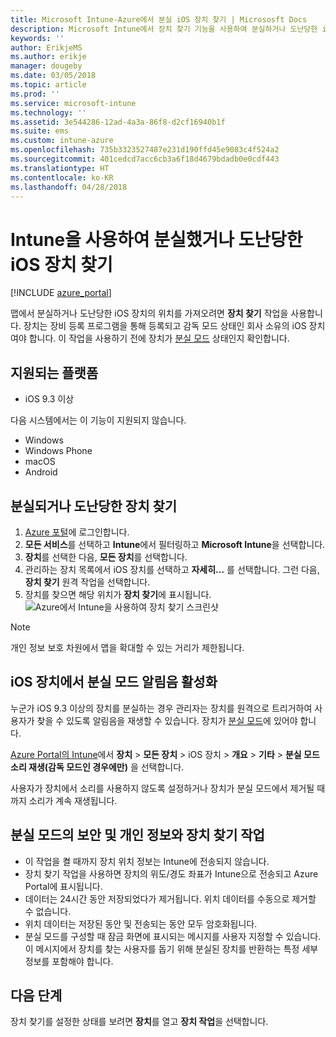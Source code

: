 ```yaml
---
title: Microsoft Intune-Azure에서 분실 iOS 장치 찾기 | Micrososft Docs
description: Microsoft Intune에서 장치 찾기 기능을 사용하여 분실하거나 도난당한 iOS 장치를 찾습니다. 장치 찾기 작업을 사용하는 경우 보안 및 개인 정보 취급 방침에 대한 세부 정보를 가져옵니다.
keywords: ''
author: ErikjeMS
ms.author: erikje
manager: dougeby
ms.date: 03/05/2018
ms.topic: article
ms.prod: ''
ms.service: microsoft-intune
ms.technology: ''
ms.assetid: 3e544286-12ad-4a3a-86f8-d2cf16940b1f
ms.suite: ems
ms.custom: intune-azure
ms.openlocfilehash: 735b3323527487e231d190ffd45e9083c4f524a2
ms.sourcegitcommit: 401cedcd7acc6cb3a6f18d4679bdadb0e0cdf443
ms.translationtype: HT
ms.contentlocale: ko-KR
ms.lasthandoff: 04/28/2018
---
```

# <a name="locate-lost-or-stolen-ios-devices-with-intune"></a>Intune을 사용하여 분실했거나 도난당한 iOS 장치 찾기

[!INCLUDE [azure_portal](./includes/azure_portal.md)]

맵에서 분실하거나 도난당한 iOS 장치의 위치를 가져오려면 **장치 찾기** 작업을 사용합니다. 장치는 장비 등록 프로그램을 통해 등록되고 감독 모드 상태인 회사 소유의 iOS 장치여야 합니다. 이 작업을 사용하기 전에 장치가 [분실 모드](device-lost-mode.md) 상태인지 확인합니다.

## <a name="supported-platforms"></a>지원되는 플랫폼

- iOS 9.3 이상

다음 시스템에서는 이 기능이 지원되지 않습니다. 
- Windows
- Windows Phone
- macOS
- Android

## <a name="locate-a-lost-or-stolen-device"></a>분실되거나 도난당한 장치 찾기

1. [Azure 포털](https://portal.azure.com)에 로그인합니다.
2. **모든 서비스**를 선택하고 **Intune**에서 필터링하고 **Microsoft Intune**을 선택합니다.
3. **장치**를 선택한 다음, **모든 장치**를 선택합니다.
4. 관리하는 장치 목록에서 iOS 장치를 선택하고 **자세히...** 를 선택합니다. 그런 다음, **장치 찾기** 원격 작업을 선택합니다.
5. 장치를 찾으면 해당 위치가 **장치 찾기**에 표시됩니다.
    ![Azure에서 Intune을 사용하여 장치 찾기 스크린샷](./media/locate-device.png)

>[!NOTE]
>개인 정보 보호 차원에서 맵을 확대할 수 있는 거리가 제한됩니다.

## <a name="activate-lost-mode-sound-alert-on-an-ios-device"></a>iOS 장치에서 분실 모드 알림음 활성화

누군가 iOS 9.3 이상의 장치를 분실하는 경우 관리자는 장치를 원격으로 트리거하여 사용자가 찾을 수 있도록 알림음을 재생할 수 있습니다. 장치가 [분실 모드](device-lost-mode.md)에 있어야 합니다.

[Azure Portal의 Intune](https://aka.ms/intuneportal)에서 **장치** > **모든 장치** > iOS 장치 > **개요** > **기타** > **분실 모드 소리 재생(감독 모드인 경우에만)** 을 선택합니다.

사용자가 장치에서 소리를 사용하지 않도록 설정하거나 장치가 분실 모드에서 제거될 때까지 소리가 계속 재생됩니다.


## <a name="security-and-privacy-information-for-lost-mode-and-locate-device-actions"></a>분실 모드의 보안 및 개인 정보와 장치 찾기 작업
- 이 작업을 켤 때까지 장치 위치 정보는 Intune에 전송되지 않습니다.
- 장치 찾기 작업을 사용하면 장치의 위도/경도 좌표가 Intune으로 전송되고 Azure Portal에 표시됩니다.
- 데이터는 24시간 동안 저장되었다가 제거됩니다. 위치 데이터를 수동으로 제거할 수 없습니다.
- 위치 데이터는 저장된 동안 및 전송되는 동안 모두 암호화됩니다.
- 분실 모드를 구성할 때 잠금 화면에 표시되는 메시지를 사용자 지정할 수 있습니다. 이 메시지에서 장치를 찾는 사용자를 돕기 위해 분실된 장치를 반환하는 특정 세부 정보를 포함해야 합니다.

## <a name="next-steps"></a>다음 단계

장치 찾기를 설정한 상태를 보려면 **장치**를 열고 **장치 작업**을 선택합니다.

